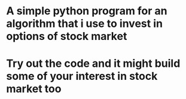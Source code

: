 # A simple python program for an algorithm that i use to invest in options of stock market 
# Try out the code and it might build some of your interest in stock market too

